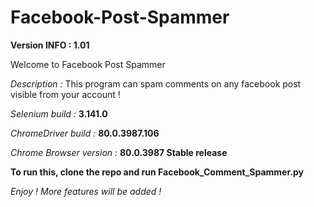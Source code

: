 # Facebook-Post-Spammer

**Version INFO : 1.01**

Welcome to Facebook Post Spammer 

*Description :* This program can spam comments on any facebook post visible from your account !

*Selenium build :* **3.141.0**

*ChromeDriver build :* **80.0.3987.106**

*Chrome Browser version :* **80.0.3987 Stable release**

**To run this, clone the repo and run Facebook_Comment_Spammer.py**

*Enjoy ! More features will be added !*
